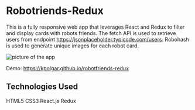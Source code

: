 # Robotriends-Redux
This is a fully responsive web app that leverages React and Redux to filter and display cards with robots friends.  The fetch API is used to retrieve users from endpoint https://jsonplaceholder.typicode.com/users. Robohash is used to generate unique images for each robot card.
 
![picture of the app](hhttps://github.com/kpolgar/robotfriends-redux/blob/master/robofriends.png)


Demo:
https://kpolgar.github.io/robotfriends-redux

## Technologies Used
HTML5
CSS3
React.js
Redux
